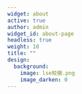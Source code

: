 ```yaml
---
widget: about
active: true
author: admin
widget_id: about-page
headless: true
weight: 10
title: ""
design:
  background:
    image: lse校徽.png
    image_darken: 0
---
```

